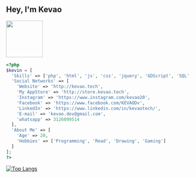 ## Hey, I'm Kevao

<img src="https://media.giphy.com/media/vFKqnCdLPNOKc/giphy.gif" width="100px" />

```php
<?php
$kevin = [
  'Skills' => ['php', 'html', 'js', 'css', 'jquery', 'GDScript', 'SQL', 'Bootstrap', 'MaterializeCSS', 'Laravel'],
  'Social Networks' => [
    'Website' => 'http://kevao.tech',
    'My AppStore' => 'http://store.kevao.tech',
    'Instagram' => 'https://www.instagram.com/kevao20',
    'Facebook' => 'https://www.facebook.com/KEVAODv',
    'LinkedIn' => 'https://www.linkedin.com/in/kevaotech/',
    'E-mail' => 'kevao.dev@gmail.com',
    'whatsapp' => 3126899514
  ],
  'About Me' => [
    'Age' => 20,
    'Hobbies' => ['Programming', 'Read', 'Drawing', 'Gaming']
  ]
];
?>
```
[![Top Langs](https://github-readme-stats.vercel.app/api/top-langs/?username=KEVAO18)](https://github.com/anuraghazra/github-readme-stats)
